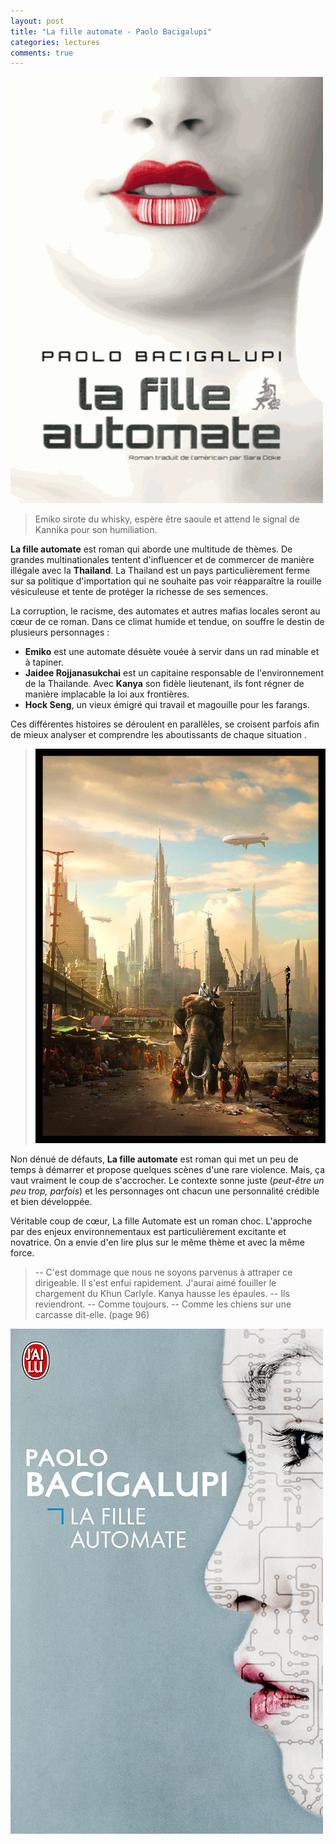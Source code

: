 ```yaml
---
layout: post
title: "La fille automate - Paolo Bacigalupi"
categories: lectures
comments: true
---
```


![Au diable vert](https://github.com/homeostasie/bouquins/raw/master/_pics/lv/bacigalupi_paolo/la-fille-automate.jpeg) 

> Emiko sirote du whisky, espère être saoule et attend le signal de Kannika pour son humiliation.

**La fille automate** est roman qui aborde une multitude de thèmes. De grandes multinationales tentent d'influencer et de commercer de manière illégale avec la **Thailand**. La Thailand est un pays particulièrement ferme sur sa politique d'importation qui ne souhaite pas voir réapparaître la rouille vésiculeuse et tente de protéger la richesse de ses semences.

La corruption, le racisme, des automates et autres mafias locales seront au cœur de ce roman. Dans ce climat humide et tendue, on souffre le destin de plusieurs personnages : 

+ **Emiko** est une automate désuète vouée à servir dans un rad minable et à tapiner. 
+ **Jaidee Rojjanasukchai** est un capitaine responsable de l'environnement de la Thailande. Avec **Kanya** son fidèle lieutenant, ils font régner de manière implacable la loi aux frontières.
+ **Hock Seng**, un vieux émigré qui travail et magouille pour les farangs.

Ces différentes histoires se déroulent en parallèles, se croisent parfois afin de mieux analyser et comprendre les aboutissants de chaque situation .

> ![Wind-up Girl](https://github.com/homeostasie/bouquins/raw/master/_pics/lv/bacigalupi_paolo/la-fille-automate-2.jpeg) 

Non dénué de défauts, **La fille automate** est roman qui met un peu de temps à démarrer et propose quelques scènes d'une rare violence. Mais, ça vaut vraiment le coup de s'accrocher. Le contexte sonne juste (*peut-être un peu trop, parfois*) et les personnages ont chacun une personnalité crédible et bien développée.

Véritable coup de cœur, La fille Automate est un roman choc. L'approche par des enjeux environnementaux est particulièrement excitante et novatrice. On a envie d'en lire plus sur le même thème et avec la même force.


> -- C'est dommage que nous ne soyons parvenus à attraper ce dirigeable. Il s'est enfui rapidement. J'aurai aimé fouiller le chargement du Khun Carlyle.
Kanya hausse les épaules.
-- Ils reviendront.
-- Comme toujours.
-- Comme les chiens sur une carcasse dit-elle.
(page 96)

![Poche](https://github.com/homeostasie/bouquins/raw/master/_pics/lv/bacigalupi_paolo/la-fille-automate-poche.jpeg)

